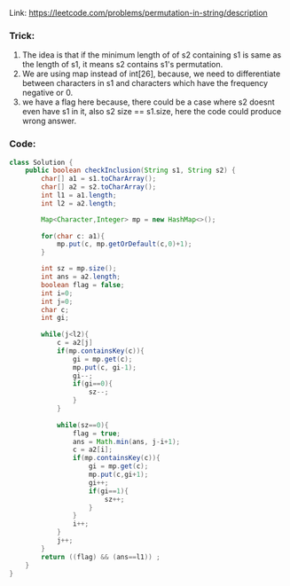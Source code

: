 Link: https://leetcode.com/problems/permutation-in-string/description

### Trick:
1. The idea is that if the minimum length of of s2 containing s1 is same as the length of s1, it means s2 contains s1's permutation.
2. We are using map instead of int[26], because, we need to differentiate between characters in s1 and characters which have the frequency negative or 0.
3. we have a flag here because, there could be a case where s2 doesnt even have s1 in it, also s2 size == s1.size, here the code could produce wrong answer.

### Code:
```java
class Solution {
    public boolean checkInclusion(String s1, String s2) {
        char[] a1 = s1.toCharArray();
        char[] a2 = s2.toCharArray();
        int l1 = a1.length;
        int l2 = a2.length;

        Map<Character,Integer> mp = new HashMap<>();
        
        for(char c: a1){
            mp.put(c, mp.getOrDefault(c,0)+1);
        }

        int sz = mp.size();
        int ans = a2.length;
        boolean flag = false;
        int i=0;
        int j=0;
        char c;
        int gi;
        
        while(j<l2){
            c = a2[j]
            if(mp.containsKey(c)){
                gi = mp.get(c);
                mp.put(c, gi-1);
                gi--;
                if(gi==0){
                    sz--;
                }
            }
  
            while(sz==0){
                flag = true;
                ans = Math.min(ans, j-i+1);
                c = a2[i];
                if(mp.containsKey(c)){
                    gi = mp.get(c);
                    mp.put(c,gi+1);
                    gi++;
                    if(gi==1){
                        sz++;
                    }
                }
                i++;
            }
            j++;            
        }
        return ((flag) && (ans==l1)) ;
    }
}
```





